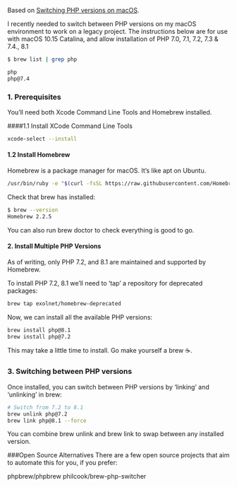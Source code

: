 Based on [Switching PHP versions on macOS](https://www.markhesketh.com/switching-multiple-php-versions-on-macos/).

I recently needed to switch between PHP versions on my macOS environment to work on a legacy project.
The instructions below are for use with macOS 10.15 Catalina, and allow installation of PHP 7.0, 7.1, 7.2, 7.3 & 7.4., 8.1

```bash
$ brew list | grep php

php
php@7.4
```

### 1. Prerequisites

You’ll need both Xcode Command Line Tools and Homebrew installed.

####1.1 Install XCode Command Line Tools

```bash
xcode-select --install
```

#### 1.2 Install Homebrew

Homebrew is a package manager for macOS. It’s like apt on Ubuntu.

```bash
/usr/bin/ruby -e "$(curl -fsSL https://raw.githubusercontent.com/Homebrew/install/master/install)"
```

Check that brew has installed:

```bash
$ brew --version
Homebrew 2.2.5
```

You can also run brew doctor to check everything is good to go.

#### 2. Install Multiple PHP Versions

As of writing, only PHP 7.2, and 8.1 are maintained and supported by Homebrew.

To install PHP 7.2, 8.1 we’ll need to ‘tap’ a repository for deprecated packages:

```bash
brew tap exolnet/homebrew-deprecated
```

Now, we can install all the available PHP versions:

```bash
brew install php@8.1
brew install php@7.2
```

This may take a little time to install. Go make yourself a brew ☕️.

### 3. Switching between PHP versions

Once installed, you can switch between PHP versions by ‘linking’ and ‘unlinking’ in brew:

```bash
# Switch from 7.2 to 8.1
brew unlink php@7.2
brew link php@8.1 --force
```

You can combine brew unlink and brew link to swap between any installed version.

###Open Source Alternatives
There are a few open source projects that aim to automate this for you, if you prefer:

phpbrew/phpbrew
philcook/brew-php-switcher
